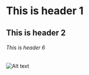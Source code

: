 # This is header 1
## This is header 2
###### This is header 6
![Alt text](https://octodex.github.com/images/yaktocat.png)
